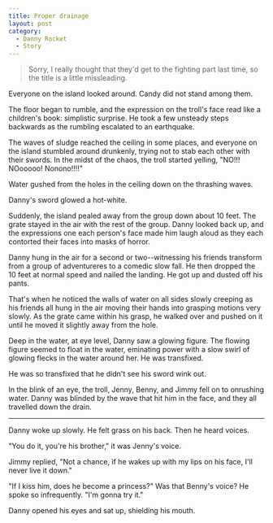 ```yaml
---
title: Proper drainage
layout: post
category:
  - Danny Rocket
  - Story
---
```

> Sorry, I really thought that they'd get to the fighting part last time, so the title is a little missleading. 

Everyone on the island looked around. Candy did not stand among them.

The floor began to rumble, and the expression on the troll's face read like a children's book: simplistic surprise. He took a few unsteady steps backwards as the rumbling escalated to an earthquake.

The waves of sludge reached the ceiling in some places, and everyone on the island stumbled around drunkenly, trying not to stab each other with their swords. In the midst of the chaos, the troll started yelling, "NO!!! NOooooo! Nonono!!!!"

Water gushed from the holes in the ceiling down on the thrashing waves.

Danny's sword glowed a hot-white.

Suddenly, the island pealed away from the group down about 10 feet. The grate stayed in the air with the rest of the group. Danny looked back up, and the expressions one each person's face made him laugh aloud as they each contorted their faces into masks of horror.

Danny hung in the air for a second or two--witnessing his friends transform from a group of adventureres to a comedic slow fall. He then dropped the 10 feet at normal speed and nailed the landing. He got up and dusted off his pants.

That's when he noticed the walls of water on all sides slowly creeping as his friends all hung in the air moving their hands into grasping motions very slowly. As the grate came within his grasp, he walked over and pushed on it until he moved it slightly away from the hole.

Deep in the water, at eye level, Danny saw a glowing figure. The flowing figure seemed to float in the water, eminating power with a slow swirl of glowing flecks in the water around her. He was transfixed.

He was so transfixed that he didn't see his sword wink out.

In the blink of an eye, the troll, Jenny, Benny, and Jimmy fell on to onrushing water. Danny was blinded by the wave that hit him in the face, and they all travelled down the drain.

* * *

Danny woke up slowly. He felt grass on his back. Then he heard voices.

"You do it, you're his brother," it was Jenny's voice.

Jimmy replied, "Not a chance, if he wakes up with my lips on his face, I'll never live it down."

"If I kiss him, does he become a princess?" Was that Benny's voice? He spoke so infrequently. "I'm gonna try it."

Danny opened his eyes and sat up, shielding his mouth.
